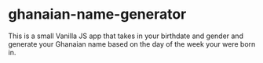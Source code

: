 # ghanaian-name-generator
This is a small Vanilla JS app that takes in your birthdate and gender and generate your Ghanaian name based on the day of the week your were born in.
